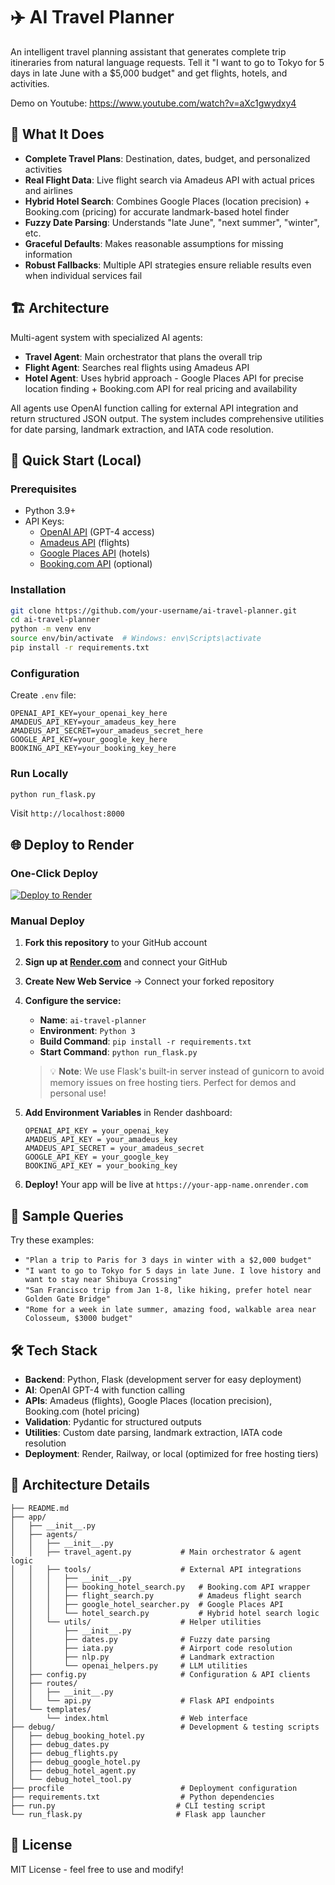 # ✈️ AI Travel Planner

An intelligent travel planning assistant that generates complete trip itineraries from natural language requests. Tell it "I want to go to Tokyo for 5 days in late June with a $5,000 budget" and get flights, hotels, and activities.

Demo on Youtube: https://www.youtube.com/watch?v=aXc1gwydxy4

## 🎯 What It Does

- **Complete Travel Plans**: Destination, dates, budget, and personalized activities
- **Real Flight Data**: Live flight search via Amadeus API with actual prices and airlines  
- **Hybrid Hotel Search**: Combines Google Places (location precision) + Booking.com (pricing) for accurate landmark-based hotel finder
- **Fuzzy Date Parsing**: Understands "late June", "next summer", "winter", etc.
- **Graceful Defaults**: Makes reasonable assumptions for missing information
- **Robust Fallbacks**: Multiple API strategies ensure reliable results even when individual services fail

## 🏗️ Architecture

Multi-agent system with specialized AI agents:
- **Travel Agent**: Main orchestrator that plans the overall trip
- **Flight Agent**: Searches real flights using Amadeus API
- **Hotel Agent**: Uses hybrid approach - Google Places API for precise location finding + Booking.com API for real pricing and availability

All agents use OpenAI function calling for external API integration and return structured JSON output. The system includes comprehensive utilities for date parsing, landmark extraction, and IATA code resolution.

## 🚀 Quick Start (Local)

### Prerequisites
- Python 3.9+
- API Keys:
  - [OpenAI API](https://platform.openai.com/) (GPT-4 access)
  - [Amadeus API](https://developers.amadeus.com/) (flights)
  - [Google Places API](https://developers.google.com/maps/documentation/places/web-service) (hotels)
  - [Booking.com API](https://rapidapi.com/apidojo/api/booking/) (optional)

### Installation
```bash
git clone https://github.com/your-username/ai-travel-planner.git
cd ai-travel-planner
python -m venv env
source env/bin/activate  # Windows: env\Scripts\activate
pip install -r requirements.txt
```

### Configuration
Create `.env` file:
```env
OPENAI_API_KEY=your_openai_key_here
AMADEUS_API_KEY=your_amadeus_key_here  
AMADEUS_API_SECRET=your_amadeus_secret_here
GOOGLE_API_KEY=your_google_key_here
BOOKING_API_KEY=your_booking_key_here
```

### Run Locally
```bash
python run_flask.py
```
Visit `http://localhost:8000`

## 🌐 Deploy to Render

### One-Click Deploy
[![Deploy to Render](https://render.com/images/deploy-to-render-button.svg)](https://render.com/deploy)

### Manual Deploy
1. **Fork this repository** to your GitHub account
2. **Sign up at [Render.com](https://render.com)** and connect your GitHub
3. **Create New Web Service** → Connect your forked repository
4. **Configure the service:**
   - **Name**: `ai-travel-planner` 
   - **Environment**: `Python 3`
   - **Build Command**: `pip install -r requirements.txt`
   - **Start Command**: `python run_flask.py`
   
   > 💡 **Note**: We use Flask's built-in server instead of gunicorn to avoid memory issues on free hosting tiers. Perfect for demos and personal use!

5. **Add Environment Variables** in Render dashboard:
   ```
   OPENAI_API_KEY = your_openai_key
   AMADEUS_API_KEY = your_amadeus_key  
   AMADEUS_API_SECRET = your_amadeus_secret
   GOOGLE_API_KEY = your_google_key
   BOOKING_API_KEY = your_booking_key
   ```
6. **Deploy!** Your app will be live at `https://your-app-name.onrender.com`

## 📝 Sample Queries

Try these examples:
- `"Plan a trip to Paris for 3 days in winter with a $2,000 budget"`
- `"I want to go to Tokyo for 5 days in late June. I love history and want to stay near Shibuya Crossing"`
- `"San Francisco trip from Jan 1-8, like hiking, prefer hotel near Golden Gate Bridge"`
- `"Rome for a week in late summer, amazing food, walkable area near Colosseum, $3000 budget"`

## 🛠️ Tech Stack

- **Backend**: Python, Flask (development server for easy deployment)
- **AI**: OpenAI GPT-4 with function calling
- **APIs**: Amadeus (flights), Google Places (location precision), Booking.com (hotel pricing)
- **Validation**: Pydantic for structured outputs
- **Utilities**: Custom date parsing, landmark extraction, IATA code resolution
- **Deployment**: Render, Railway, or local (optimized for free hosting tiers)

## 🔧 Architecture Details

```
├── README.md
├── app/
│   ├── __init__.py
│   ├── agents/
│   │   ├── __init__.py
│   │   ├── travel_agent.py           # Main orchestrator & agent logic
│   │   ├── tools/                    # External API integrations
│   │   │   ├── __init__.py
│   │   │   ├── booking_hotel_search.py   # Booking.com API wrapper
│   │   │   ├── flight_search.py          # Amadeus flight search
│   │   │   ├── google_hotel_searcher.py  # Google Places API
│   │   │   └── hotel_search.py           # Hybrid hotel search logic
│   │   └── utils/                    # Helper utilities
│   │       ├── __init__.py
│   │       ├── dates.py              # Fuzzy date parsing
│   │       ├── iata.py               # Airport code resolution
│   │       ├── nlp.py                # Landmark extraction
│   │       └── openai_helpers.py     # LLM utilities
│   ├── config.py                     # Configuration & API clients
│   ├── routes/
│   │   ├── __init__.py
│   │   └── api.py                    # Flask API endpoints
│   └── templates/
│       └── index.html                # Web interface
├── debug/                            # Development & testing scripts
│   ├── debug_booking_hotel.py
│   ├── debug_dates.py
│   ├── debug_flights.py
│   ├── debug_google_hotel.py
│   ├── debug_hotel_agent.py
│   └── debug_hotel_tool.py
├── procfile                          # Deployment configuration
├── requirements.txt                  # Python dependencies
├── run.py                           # CLI testing script
└── run_flask.py                     # Flask app launcher
```

## 📄 License

MIT License - feel free to use and modify!
